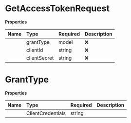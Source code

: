 # GetAccessTokenRequest



**Properties**

| Name | Type | Required | Description |
| :-------- | :----------| :----------| :----------|
    | grantType | model | ❌ |  |
    | clientId | string | ❌ |  |
    | clientSecret | string | ❌ |  |

# GrantType



**Properties**

| Name | Type | Required | Description |
| :-------- | :----------| :----------| :----------|
    | ClientCredentials | string |  | client_credentials |





<!-- This file was generated by liblab | https://liblab.com/ -->